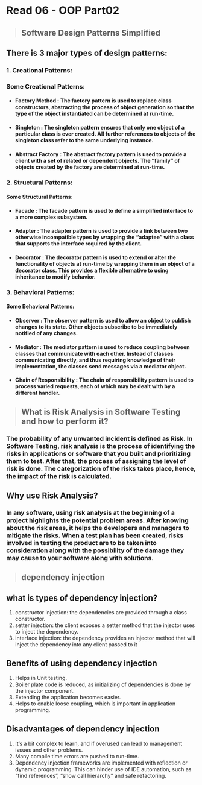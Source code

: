 # Read 06 - OOP Part02

>## Software Design Patterns Simplified
## There is 3 major types of design patterns:

### 1. Creational Patterns:

### Some Creational Patterns:

* #### Factory Method :  The factory pattern is used to replace class constructors, abstracting the process of object generation so that the type of the object instantiated can be determined at run-time.

* #### Singleton : The singleton pattern ensures that only one object of a particular class is ever created. All further references to objects of the singleton class refer to the same underlying instance.

* #### Abstract Factory : The abstract factory pattern is used to provide a client with a set of related or dependent objects. The “family” of objects created by the factory are determined at run-time.


### 2. Structural Patterns:

#### Some Structural Patterns:

* #### Facade : The facade pattern is used to define a simplified interface to a more complex subsystem.

* #### Adapter : The adapter pattern is used to provide a link between two otherwise incompatible types by wrapping the “adaptee” with a class that supports the interface required by the client.

* #### Decorator : The decorator pattern is used to extend or alter the functionality of objects at run-time by wrapping them in an object of a decorator class. This provides a flexible alternative to using inheritance to modify behavior.

### 3. Behavioral Patterns:

#### Some Behavioral Patterns:
* #### Observer : The observer pattern is used to allow an object to publish changes to its state. Other objects subscribe to be immediately notified of any changes.

* #### Mediator : The mediator pattern is used to reduce coupling between classes that communicate with each other. Instead of classes communicating directly, and thus requiring knowledge of their implementation, the classes send messages via a mediator object.
* #### Chain of Responsibility : The chain of responsibility pattern is used to process varied requests, each of which may be dealt with by a different handler.

>## What is Risk Analysis in Software Testing and how to perform it?
### The probability of any unwanted incident is defined as Risk. In Software Testing, risk analysis is the process of identifying the risks in applications or software that you built and prioritizing them to test. After that, the process of assigning the level of risk is done. The categorization of the risks takes place, hence, the impact of the risk is calculated.

## Why use Risk Analysis?
### In any software, using risk analysis at the beginning of a project highlights the potential problem areas. After knowing about the risk areas, it helps the developers and managers to mitigate the risks. When a test plan has been created, risks involved in testing the product are to be taken into consideration along with the possibility of the damage they may cause to your software along with solutions.

>## dependency injection
## what is types of dependency injection?

1. constructor injection: the dependencies are provided through a class constructor.
2. setter injection: the client exposes a setter method that the injector uses to inject the dependency.
3. interface injection: the dependency provides an injector method that will inject the dependency into any client passed to it




## Benefits of using dependency injection
1. Helps in Unit testing.
2. Boiler plate code is reduced, as initializing of dependencies is done by the injector component.
3. Extending the application becomes easier.
4. Helps to enable loose coupling, which is important in application programming.



## Disadvantages of dependency injection
1. It’s a bit complex to learn, and if overused can lead to management issues and other problems.
2. Many compile time errors are pushed to run-time.
3. Dependency injection frameworks are implemented with reflection or dynamic programming. This can hinder use of IDE automation, such as “find references”, “show call hierarchy” and safe refactoring.
